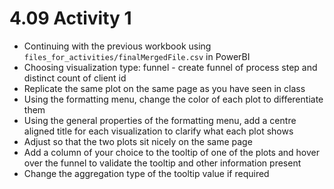 # 4.09 Activity 1

- Continuing with the previous workbook using `files_for_activities/finalMergedFile.csv` in PowerBI
- Choosing visualization type: funnel - create funnel of process step and distinct count of client id 
- Replicate the same plot on the same page as you have seen in class
- Using the formatting menu, change the color of each plot to differentiate them
- Using the general properties of the formatting menu, add a centre aligned title for each visualization to clarify what each plot shows
- Adjust so that the two plots sit nicely on the same page 
- Add a column of your choice to the tooltip of one of the plots and hover over the funnel to validate the tooltip and other information present
- Change the aggregation type of the tooltip value if required
